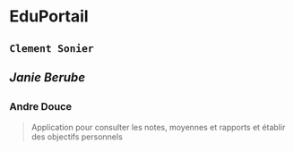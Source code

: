 # EduPortail

## `Clement Sonier`

## *Janie Berube*

## <sup>Andre Douce</sup>

> Application pour consulter les notes, moyennes et rapports et établir des objectifs personnels
